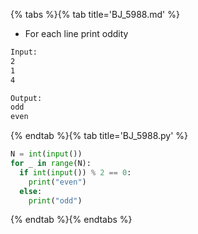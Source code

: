 {% tabs %}{% tab title='BJ_5988.md' %}

* For each line print oddity

```txt
Input:
2
1
4

Output:
odd
even
```

{% endtab %}{% tab title='BJ_5988.py' %}

```py
N = int(input())
for _ in range(N):
  if int(input()) % 2 == 0:
    print("even")
  else:
    print("odd")
```

{% endtab %}{% endtabs %}
